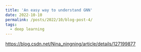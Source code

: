```yaml
---
title: 'An easy way to understand GNN'
date: 2022-10-10
permalink: /posts/2022/10/blog-post-4/
tags:
  - deep learning
---
```

https://blog.csdn.net/Nina_ningning/article/details/127199877
